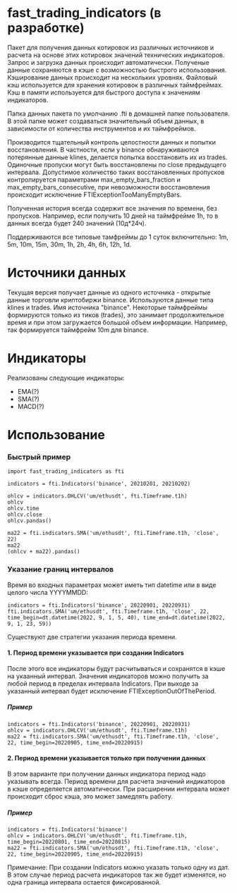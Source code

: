 # fast_trading_indicators (в разработке)
Пакет для получения данных котировок из различных источников и расчета на основе этих котировок значений технических индикаторов.
Запрос и загрузка данных происходит автоматически. Полученые данные сохраняются в кэше с возможностью быстрого использования.
Кэширование данных происходит на нескольких уровнях. Файловый кэш используется для хранения котировок в различных таймфреймах. Кэш в памяти используется для быстрого доступа к значениям индикаторов.

Папка данных пакета по умолчанию .fti в домашней папке пользователя. В этой папке может создаваться значительный объем данных, в зависимости от количества инструментов и их таймфреймов.

Производится тщательный контроль целостности данных и попытки восстановления. В частности, если у binance обнаруживаются потерянные данные klines, делается попытка восстановить их из trades. Одиночные пропуски могут быть восстановлены по close предыдущего интервала. Допустимое количество таких восстановленных пропусков контролируется параметрами max_empty_bars_fraction и max_empty_bars_consecutive, при невозможности восстановления происходит исключение FTIExceptionTooManyEmptyBars.

Полученная история всегда содержит все значения по времени, без пропусков. Например, если получить 10 дней на таймфрейме 1h, то в данных всегда будет 240 значений (10д*24ч).

Поддерживаются все типовые тамфреймы до 1 суток включительно: 1m, 5m, 10m, 15m, 30m, 1h, 2h, 4h, 6h, 12h, 1d.
# Источники данных
Текущая версия получает данные из одного источника - открытые данные торговли криптобиржи binance. Используются данные типа klines и trades. Имя источника "binance". Некоторые таймфреймы формируются только из тиков (trades), это занимает продолжительное время и при этом загружается большой объем информации. Например, так формируется таймфрейм 10m для binance.
# Индикаторы
Реализованы следующие индикаторы:
- EMA(?)
- SMA(?)
- MACD(?)
# Использование

### Быстрый пример
```
import fast_trading_indicators as fti

indicators = fti.Indicators('binance', 20210201, 20210202)

ohlcv = indicators.OHLCV('um/ethusdt', fti.Timeframe.t1h)
ohlcv
ohlcv.time
ohlcv.close
ohlcv.pandas()

ma22 = fti.indicators.SMA('um/ethusdt', fti.Timeframe.t1h, 'close', 22)
ma22
(ohlcv + ma22).pandas()
```
### Указание границ интервалов
Время во входных параметрах может иметь тип datetime или в виде целого числа YYYYMMDD:
```
indicators = fti.Indicators('binance', 20220901, 20220931)
fti.indicators.SMA('um/ethusdt', fti.Timeframe.t1h, 'close', 22, time_begin=dt.datetime(2022, 9, 1, 5, 40), time_end=dt.datetime(2022, 9, 1, 23, 59))
```

Существуют две стратегии указания периода времени.
#### 1. Период времени указывается при создании Indicators
После этого все индикаторы будут расчитываться и сохранятся в кэше на укаанный интервал. Значения индикаторов можно получить за любой период в пределах интервала Indicators. При выходе за указанный интервал будет исключение FTIExceptionOutOfThePeriod.
##### Пример
```
indicators = fti.Indicators('binance', 20220901, 20220931)
ohlcv = indicators.OHLCV('um/ethusdt', fti.Timeframe.t1h)
ma22 = fti.indicators.SMA('um/ethusdt', fti.Timeframe.t1h, 'close', 22, time_begin=20220905, time_end=20220915)
```
#### 2. Период времени указывается только при получении данных
В этом варианте при получении данных индикатора период надо указывать всегда. Период времени для расчета значений индикаторов в кэше определяется автоматически. При расширении интервала может происходит сброс кэша, это может замедлять работу.
##### Пример
```
indicators = fti.Indicators('binance')
ohlcv = indicators.OHLCV('um/ethusdt', fti.Timeframe.t1h, time_begin=20220801, time_end=20220815)
ma22 = fti.indicators.SMA('um/ethusdt', fti.Timeframe.t1h, 'close', 22, time_begin=20220905, time_end=20220915)
```
Примечание: При создании Indicators можно указать только одну из дат. В этом случае период расчета индикаторов так же будет изменятся, но одна граница интервала остается фиксированной.
